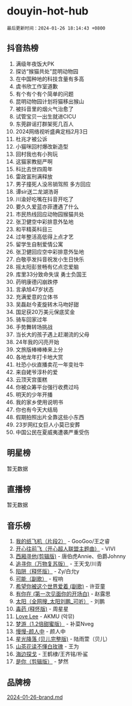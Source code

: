 # douyin-hot-hub

`最后更新时间：2024-01-26 18:14:43 +0800`

## 抖音热榜

1. 满级年夜饭大PK
1. 探访“猴猫共处”昆明动物园
1. 在中国种地的科技含量有多高
1. 虞书欣工作室道歉
1. 有个有个有个简单的问题
1. 昆明动物园计划将猫移出猴山
1. 被抖音里的烟火气治愈了
1. 试管宝贝一出生就进CICU
1. 东莞辟谣打群架死几百人
1. 2024网络视听盛典定档2月3日
1. 杜兆才被公诉
1. 小猫咪回村爆改新造型
1. 回村我也有小狗玩
1. 这猫家教挺严啊
1. 科比去世四周年
1. 雷政富刑满释放
1. 男子撞死人没吊销驾照 多方回应
1. 谭sir送二龙湖浩哥
1. 川渝好吃嘴在抖音开吃了
1. 要久久爱蓝亦菲遭遇了什么
1. 市民热线回应动物园猴猫共处
1. 张卫健空中彩排意外坠地
1. 和平精英科目三
1. 过年整活高低得上点才艺
1. 留学生自制爱情公寓
1. 张卫健回应空中彩排意外坠地
1. 白敬亭发抖音祝发小生日快乐
1. 摇太阳彭昱畅有亿点恋爱脑
1. 库里33分致命失误 勇士负国王
1. 药明康德闪崩跌停
1. 言承旭47岁状态
1. 充满爱意的立体书
1. 吴磊赵今麦旋转木马吻好甜
1. 国足获20万美元保底奖金
1. 骑车回家过年
1. 手势舞转场挑战
1. 当长大的孩子遇上赶潮流的父母
1. 24年我的闪亮开始
1. 文旅版棒棒棒来上分
1. 各地龙年打卡地大赏
1. 社恐小伙直播卖花一年变社牛
1. 来自姥爷淳朴的爱
1. 云顶天宫蛋糕
1. 你被众筹平台强行收费过吗
1. 明天的少年开播
1. 我的家乡使用说明书
1. 你也有今天大结局
1. 假期拍照出片全靠这些小东西
1. 23岁网红女巨人小莫已安葬
1. 中国公民在夏威夷遭袭严重受伤

## 明星榜

暂无数据

## 直播榜

暂无数据

## 音乐榜

1. [我的纸飞机（片段2）](https://sf86-cdn-tos.douyinstatic.com/obj/tos-cn-ve-2774/oM2ZrKcg2CD5AeRB2gkeXOFB1IxAGJdZPazYHf) - GooGoo/王之睿
1. [开心往前飞（开心超人联盟主题曲）](https://sf86-cdn-tos.douyinstatic.com/obj/tos-cn-ve-2774/9d8fb7c82cf1421fb93a9fe925275e0a) - VIVI
1. [西厢寻他(剪辑版)](https://sf3-cdn-tos.douyinstatic.com/obj/tos-cn-ve-2774/oUsAVfAQKlRNxEv5qxvIB8o5qmIWUcXbzJKJhw) - 唐伯虎Annie、伯爵Johnny
1. [追寻你（万物复苏版）](https://sf86-cdn-tos.douyinstatic.com/obj/tos-cn-ve-2774/oYeAZJsbjIDit9APmBg8u6uDUQnHmoCf3gbo74) - 王天戈/川青
1. [陷阱（释怀版）](https://sf3-cdn-tos.douyinstatic.com/obj/tos-cn-ve-2774/oE8C21LeZrzKLDFfQYgMzx4GAIHageG5IzayY7) - Zy/白允y
1. [可能（副歌）](https://sf86-cdn-tos.douyinstatic.com/obj/tos-cn-ve-2774/cde1731888894259b333569393c2fb51) - 程响
1. [希望你被这个世界爱着 (副歌)](https://sf86-cdn-tos.douyinstatic.com/obj/tos-cn-ve-2774/oUHCmWQfZlE3QQBKBeD8rCFLpJzPgCpImhsxMt) - 许亚童
1. [有你在 (第一次见面你的开场白)](https://sf86-cdn-tos.douyinstatic.com/obj/tos-cn-ve-2774/oAthrQ3ClJBfI57uBoFEgNDYtNCZ0TSYQQfxQ0) - 赵露思
1. [太阳（全网搜_太阳刘鹏_可听）](https://sf86-cdn-tos.douyinstatic.com/obj/tos-cn-ve-2774/ogWbyIQnlBFImVbeDocRdCIYtBHlbJXgfZMvgz) - 刘鹏
1. [毒药 (释怀版)](https://sf86-cdn-tos.douyinstatic.com/obj/tos-cn-ve-2774/oYILMEAzspdZBIzy4frJNB8ZHPHWAhiwowd4Ad) - 周星星
1. [Love Lee](https://sf86-cdn-tos.douyinstatic.com/obj/tos-cn-ve-2774/o05GbkJGbCBTdDnMtB0fwOYgkeZp23vrWQDQBS) - AKMU (악뮤)
1. [梦游（1.2倍甜蜜版）](https://sf86-cdn-tos.douyinstatic.com/obj/tos-cn-ve-2774/o4gyAUm8hwufoEABmwVIiQtHsFuGzAEEWtNMzo) - 补菜Nveg
1. [慢慢-颜人中](https://sf6-cdn-tos.douyinstatic.com/obj/tos-cn-ve-2774/ocjHNfBXdBxQNC8ZGAeoLMFTUgtBg8bkExunDC) - 颜人中
1. [星光降落 (贝儿完整版)](https://sf3-cdn-tos.douyinstatic.com/obj/tos-cn-ve-2774/okwB9hAwyAtsFFkFBzAX1hOOfQuIoMNs0W2Mwr) - 陆雨萱（贝儿）
1. [山茶花读不懂白玫瑰](https://sf86-cdn-tos.douyinstatic.com/obj/tos-cn-ve-2774/osfn8B7DktrRHEPJgPCfDbw7QDQEkwC16BxZg9) - 王为
1. [海边探戈](https://sf6-cdn-tos.douyinstatic.com/obj/tos-cn-ve-2774/os9gE0VQCGqt6VQkZDyBBYvfSDY0QFe3vVmubn) - 王鹤棣/王齐铭/朴鲨
1. [是你（剪辑版）](https://sf3-cdn-tos.douyinstatic.com/obj/tos-cn-ve-2774/46019dae783c4c969944217fe1cfafc4) - 梦然

## 品牌榜

[2024-01-26-brand.md](2024-01-26-brand.md)
